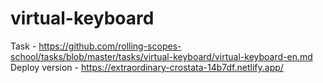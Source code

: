 # virtual-keyboard
Task - https://github.com/rolling-scopes-school/tasks/blob/master/tasks/virtual-keyboard/virtual-keyboard-en.md
Deploy version - https://extraordinary-crostata-14b7df.netlify.app/
